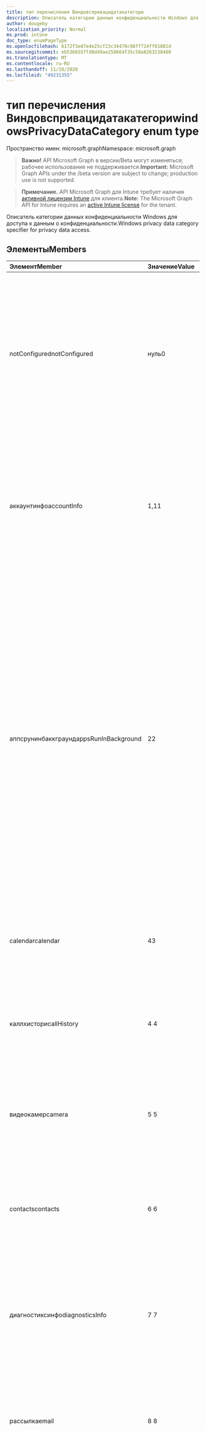 ```yaml
---
title: тип перечисления Виндовспривацидатакатегори
description: Описатель категории данных конфиденциальности Windows для доступа к данным о конфиденциальности.
author: dougeby
localization_priority: Normal
ms.prod: intune
doc_type: enumPageType
ms.openlocfilehash: 6172f3ed7e4e25cf23c34478c98ff724ff81881d
ms.sourcegitcommit: eb536655ffd8d49ae258664f35c50a8263238400
ms.translationtype: MT
ms.contentlocale: ru-RU
ms.lasthandoff: 11/18/2020
ms.locfileid: "49231355"
---
```

# <a name="windowsprivacydatacategory-enum-type"></a><span data-ttu-id="f5e91-103">тип перечисления Виндовспривацидатакатегори</span><span class="sxs-lookup"><span data-stu-id="f5e91-103">windowsPrivacyDataCategory enum type</span></span>

<span data-ttu-id="f5e91-104">Пространство имен: microsoft.graph</span><span class="sxs-lookup"><span data-stu-id="f5e91-104">Namespace: microsoft.graph</span></span>

> <span data-ttu-id="f5e91-105">**Важно!** API Microsoft Graph в версии/Beta могут изменяться; рабочее использование не поддерживается.</span><span class="sxs-lookup"><span data-stu-id="f5e91-105">**Important:** Microsoft Graph APIs under the /beta version are subject to change; production use is not supported.</span></span>

> <span data-ttu-id="f5e91-106">**Примечание.** API Microsoft Graph для Intune требует наличия [активной лицензии Intune](https://go.microsoft.com/fwlink/?linkid=839381) для клиента.</span><span class="sxs-lookup"><span data-stu-id="f5e91-106">**Note:** The Microsoft Graph API for Intune requires an [active Intune license](https://go.microsoft.com/fwlink/?linkid=839381) for the tenant.</span></span>

<span data-ttu-id="f5e91-107">Описатель категории данных конфиденциальности Windows для доступа к данным о конфиденциальности.</span><span class="sxs-lookup"><span data-stu-id="f5e91-107">Windows privacy data category specifier for privacy data access.</span></span>

## <a name="members"></a><span data-ttu-id="f5e91-108">Элементы</span><span class="sxs-lookup"><span data-stu-id="f5e91-108">Members</span></span>
|<span data-ttu-id="f5e91-109">Элемент</span><span class="sxs-lookup"><span data-stu-id="f5e91-109">Member</span></span>|<span data-ttu-id="f5e91-110">Значение</span><span class="sxs-lookup"><span data-stu-id="f5e91-110">Value</span></span>|<span data-ttu-id="f5e91-111">Описание</span><span class="sxs-lookup"><span data-stu-id="f5e91-111">Description</span></span>|
|:---|:---|:---|
|<span data-ttu-id="f5e91-112">notConfigured</span><span class="sxs-lookup"><span data-stu-id="f5e91-112">notConfigured</span></span>|<span data-ttu-id="f5e91-113">нуль</span><span class="sxs-lookup"><span data-stu-id="f5e91-113">0</span></span>|<span data-ttu-id="f5e91-114">Уровень доступа не указан, нет целей.</span><span class="sxs-lookup"><span data-stu-id="f5e91-114">No access level specified, no intents.</span></span> <span data-ttu-id="f5e91-115">Устройство может вести себя как в Усеринконтрол, так и Форцеаллов.</span><span class="sxs-lookup"><span data-stu-id="f5e91-115">Device may behave either as in UserInControl or ForceAllow.</span></span> <span data-ttu-id="f5e91-116">Это может зависеть от данных о конфиденциальности, а также версий Windows и других факторов.</span><span class="sxs-lookup"><span data-stu-id="f5e91-116">It may depend on the privacy data been accessed, Windows versions and other factors.</span></span>|
|<span data-ttu-id="f5e91-117">аккаунтинфо</span><span class="sxs-lookup"><span data-stu-id="f5e91-117">accountInfo</span></span>|<span data-ttu-id="f5e91-118">1,1</span><span class="sxs-lookup"><span data-stu-id="f5e91-118">1</span></span>|<span data-ttu-id="f5e91-119">Разрешить приложениям получать доступ к имени пользователя, рисунку и другой учетной записи, созданной в учетной записи Майкрософт.</span><span class="sxs-lookup"><span data-stu-id="f5e91-119">Let apps access user’s name, picture and other account information created in Microsoft account.</span></span> <span data-ttu-id="f5e91-120">Добавлено в Windows 10 версии 1607.</span><span class="sxs-lookup"><span data-stu-id="f5e91-120">Added in Windows 10, version 1607.</span></span>|
|<span data-ttu-id="f5e91-121">аппсрунинбаккграунд</span><span class="sxs-lookup"><span data-stu-id="f5e91-121">appsRunInBackground</span></span>|<span data-ttu-id="f5e91-122">2</span><span class="sxs-lookup"><span data-stu-id="f5e91-122">2</span></span>|<span data-ttu-id="f5e91-123">Разрешить приложениям получать информацию, отправлять уведомления и поддерживать актуальность, даже если пользователь не использует их.</span><span class="sxs-lookup"><span data-stu-id="f5e91-123">Allow apps to receive information, send notifications, and stay up-to-date, even when the user is not using them.</span></span> <span data-ttu-id="f5e91-124">Имейте в виду, что при отключении приложений для общения (электронной почты, голосовых вызовов и т. д.) из фонового доступа эти приложения могут работать и не работать так же, как и при фоновом доступе.</span><span class="sxs-lookup"><span data-stu-id="f5e91-124">Be aware that when disabling communication apps (Email, Voice, etc) from background access these apps may or may not function as they are with the background access.</span></span> <span data-ttu-id="f5e91-125">Добавлено в Windows 10 версии 1703.</span><span class="sxs-lookup"><span data-stu-id="f5e91-125">Added in Windows 10, version 1703.</span></span>|
|<span data-ttu-id="f5e91-126">calendar</span><span class="sxs-lookup"><span data-stu-id="f5e91-126">calendar</span></span>|<span data-ttu-id="f5e91-127">4</span><span class="sxs-lookup"><span data-stu-id="f5e91-127">3</span></span>|<span data-ttu-id="f5e91-128">Разрешить приложениям доступ к календарю пользователя.</span><span class="sxs-lookup"><span data-stu-id="f5e91-128">Let apps access user’s calendar.</span></span> <span data-ttu-id="f5e91-129">Добавлено в Windows 10 версии 1607.</span><span class="sxs-lookup"><span data-stu-id="f5e91-129">Added in Windows 10, version 1607.</span></span>|
|<span data-ttu-id="f5e91-130">каллхистори</span><span class="sxs-lookup"><span data-stu-id="f5e91-130">callHistory</span></span>|<span data-ttu-id="f5e91-131">4 </span><span class="sxs-lookup"><span data-stu-id="f5e91-131">4</span></span>|<span data-ttu-id="f5e91-132">Разрешить приложениям доступ к журналу вызовов пользователей.</span><span class="sxs-lookup"><span data-stu-id="f5e91-132">Let apps access user’s call history.</span></span> <span data-ttu-id="f5e91-133">Добавлено в Windows 10 версии 1607.</span><span class="sxs-lookup"><span data-stu-id="f5e91-133">Added in Windows 10, version 1607.</span></span>|
|<span data-ttu-id="f5e91-134">видеокамер</span><span class="sxs-lookup"><span data-stu-id="f5e91-134">camera</span></span>|<span data-ttu-id="f5e91-135">5 </span><span class="sxs-lookup"><span data-stu-id="f5e91-135">5</span></span>|<span data-ttu-id="f5e91-136">Разрешить приложениям доступ к камере на устройстве пользователя.</span><span class="sxs-lookup"><span data-stu-id="f5e91-136">Let apps access the camera on user’s device.</span></span> <span data-ttu-id="f5e91-137">Добавлено в Windows 10 версии 1607.</span><span class="sxs-lookup"><span data-stu-id="f5e91-137">Added in Windows 10, version 1607.</span></span>|
|<span data-ttu-id="f5e91-138">contacts</span><span class="sxs-lookup"><span data-stu-id="f5e91-138">contacts</span></span>|<span data-ttu-id="f5e91-139">6 </span><span class="sxs-lookup"><span data-stu-id="f5e91-139">6</span></span>|<span data-ttu-id="f5e91-140">Разрешить приложениям доступ к контактным данным пользователя.</span><span class="sxs-lookup"><span data-stu-id="f5e91-140">Let apps access user’s contact information.</span></span> <span data-ttu-id="f5e91-141">Добавлено в Windows 10 версии 1607.</span><span class="sxs-lookup"><span data-stu-id="f5e91-141">Added in Windows 10, version 1607.</span></span>|
|<span data-ttu-id="f5e91-142">диагностиксинфо</span><span class="sxs-lookup"><span data-stu-id="f5e91-142">diagnosticsInfo</span></span>|<span data-ttu-id="f5e91-143">7 </span><span class="sxs-lookup"><span data-stu-id="f5e91-143">7</span></span>|<span data-ttu-id="f5e91-144">Разрешить приложениям получать доступ к диагностическим сведениям о других выполняющихся приложениях.</span><span class="sxs-lookup"><span data-stu-id="f5e91-144">Let apps access diagnostic information about other running apps.</span></span> <span data-ttu-id="f5e91-145">Добавлено в Windows 10 версии 1703.</span><span class="sxs-lookup"><span data-stu-id="f5e91-145">Added in Windows 10, version 1703.</span></span>|
|<span data-ttu-id="f5e91-146">рассылка</span><span class="sxs-lookup"><span data-stu-id="f5e91-146">email</span></span>|<span data-ttu-id="f5e91-147">8 </span><span class="sxs-lookup"><span data-stu-id="f5e91-147">8</span></span>|<span data-ttu-id="f5e91-148">Разрешите приложениям получать и отправлять электронную почту.</span><span class="sxs-lookup"><span data-stu-id="f5e91-148">Let apps access and send email.</span></span> <span data-ttu-id="f5e91-149">Добавлено в Windows 10 версии 1607.</span><span class="sxs-lookup"><span data-stu-id="f5e91-149">Added in Windows 10, version 1607.</span></span>|
|<span data-ttu-id="f5e91-150">расположение</span><span class="sxs-lookup"><span data-stu-id="f5e91-150">location</span></span>|<span data-ttu-id="f5e91-151">9 </span><span class="sxs-lookup"><span data-stu-id="f5e91-151">9</span></span>|<span data-ttu-id="f5e91-152">Разрешить приложениям получать доступ к данным точного расположения пользователя устройства.</span><span class="sxs-lookup"><span data-stu-id="f5e91-152">Let apps access the precise location data of device user.</span></span> <span data-ttu-id="f5e91-153">Добавлено в Windows 10 версии 1607.</span><span class="sxs-lookup"><span data-stu-id="f5e91-153">Added in Windows 10, version 1607.</span></span>|
|<span data-ttu-id="f5e91-154">UM</span><span class="sxs-lookup"><span data-stu-id="f5e91-154">messaging</span></span>|<span data-ttu-id="f5e91-155">10 </span><span class="sxs-lookup"><span data-stu-id="f5e91-155">10</span></span>|<span data-ttu-id="f5e91-156">Разрешить приложениям читать и отправлять сообщения, текст или MMS.</span><span class="sxs-lookup"><span data-stu-id="f5e91-156">Let apps read or send messages, text or MMS.</span></span> <span data-ttu-id="f5e91-157">Добавлено в Windows 10 версии 1607.</span><span class="sxs-lookup"><span data-stu-id="f5e91-157">Added in Windows 10, version 1607.</span></span>|
|<span data-ttu-id="f5e91-158">Специальный</span><span class="sxs-lookup"><span data-stu-id="f5e91-158">microphone</span></span>|<span data-ttu-id="f5e91-159">11 </span><span class="sxs-lookup"><span data-stu-id="f5e91-159">11</span></span>|<span data-ttu-id="f5e91-160">Разрешить приложениям использовать микрофон на устройстве пользователя.</span><span class="sxs-lookup"><span data-stu-id="f5e91-160">Let apps use microphone on the user device.</span></span> <span data-ttu-id="f5e91-161">Добавлено в Windows 10 версии 1607.</span><span class="sxs-lookup"><span data-stu-id="f5e91-161">Added in Windows 10, version 1607.</span></span>|
|<span data-ttu-id="f5e91-162">контроллера</span><span class="sxs-lookup"><span data-stu-id="f5e91-162">motion</span></span>|<span data-ttu-id="f5e91-163">12 </span><span class="sxs-lookup"><span data-stu-id="f5e91-163">12</span></span>|<span data-ttu-id="f5e91-164">Разрешить приложениям использовать данные о перемещении, созданные для пользователя устройства.</span><span class="sxs-lookup"><span data-stu-id="f5e91-164">Let apps use motion data generated on the device user.</span></span> <span data-ttu-id="f5e91-165">Добавлено в Windows 10 версии 1607.</span><span class="sxs-lookup"><span data-stu-id="f5e91-165">Added in Windows 10, version 1607.</span></span>|
|<span data-ttu-id="f5e91-166">уведомления</span><span class="sxs-lookup"><span data-stu-id="f5e91-166">notifications</span></span>|<span data-ttu-id="f5e91-167">13 </span><span class="sxs-lookup"><span data-stu-id="f5e91-167">13</span></span>|<span data-ttu-id="f5e91-168">Разрешить приложениям доступ к уведомлениям пользователя.</span><span class="sxs-lookup"><span data-stu-id="f5e91-168">Let apps access user’s notifications.</span></span> <span data-ttu-id="f5e91-169">Добавлено в Windows 10 версии 1607.</span><span class="sxs-lookup"><span data-stu-id="f5e91-169">Added in Windows 10, version 1607.</span></span>|
|<span data-ttu-id="f5e91-170">phone</span><span class="sxs-lookup"><span data-stu-id="f5e91-170">phone</span></span>|<span data-ttu-id="f5e91-171">14 </span><span class="sxs-lookup"><span data-stu-id="f5e91-171">14</span></span>|<span data-ttu-id="f5e91-172">Разрешить приложениям получать доступ к телефонным данным и совершать телефонные звонки.</span><span class="sxs-lookup"><span data-stu-id="f5e91-172">Let apps access phone data and make phone calls.</span></span> <span data-ttu-id="f5e91-173">Добавлено в Windows 10 версии 1607.</span><span class="sxs-lookup"><span data-stu-id="f5e91-173">Added in Windows 10, version 1607.</span></span>|
|<span data-ttu-id="f5e91-174">Радио</span><span class="sxs-lookup"><span data-stu-id="f5e91-174">radios</span></span>|<span data-ttu-id="f5e91-175">15 </span><span class="sxs-lookup"><span data-stu-id="f5e91-175">15</span></span>|<span data-ttu-id="f5e91-176">Разрешить приложениям использовать радиосвязи, в том числе Bluetooth, для отправки и получения данных.</span><span class="sxs-lookup"><span data-stu-id="f5e91-176">Let apps use radios, including Bluetooth, to send and receive data.</span></span> <span data-ttu-id="f5e91-177">Добавлено в Windows 10 версии 1607.</span><span class="sxs-lookup"><span data-stu-id="f5e91-177">Added in Windows 10, version 1607.</span></span>|
|<span data-ttu-id="f5e91-178">tasks</span><span class="sxs-lookup"><span data-stu-id="f5e91-178">tasks</span></span>|<span data-ttu-id="f5e91-179">16 </span><span class="sxs-lookup"><span data-stu-id="f5e91-179">16</span></span>|<span data-ttu-id="f5e91-180">Разрешить приложениям доступ к планировщику задач.</span><span class="sxs-lookup"><span data-stu-id="f5e91-180">Let apps access Task Scheduler.</span></span> <span data-ttu-id="f5e91-181">Добавлено в Windows 10 версии 1703.</span><span class="sxs-lookup"><span data-stu-id="f5e91-181">Added in Windows 10, version 1703.</span></span>|
|<span data-ttu-id="f5e91-182">синквисдевицес</span><span class="sxs-lookup"><span data-stu-id="f5e91-182">syncWithDevices</span></span>|<span data-ttu-id="f5e91-183">17 </span><span class="sxs-lookup"><span data-stu-id="f5e91-183">17</span></span>|<span data-ttu-id="f5e91-184">Разрешить приложениям автоматически обмениваться данными и синхронизировать их с беспроводными устройствами, которые не напрямую связаны с устройством пользователя.</span><span class="sxs-lookup"><span data-stu-id="f5e91-184">Let apps automatically share and sync info with wireless devices that don’t explicitly pair with user’s device.</span></span> <span data-ttu-id="f5e91-185">Добавлено в Windows 10 версии 1607.</span><span class="sxs-lookup"><span data-stu-id="f5e91-185">Added in Windows 10, version 1607.</span></span>|
|<span data-ttu-id="f5e91-186">трустеддевицес</span><span class="sxs-lookup"><span data-stu-id="f5e91-186">trustedDevices</span></span>|<span data-ttu-id="f5e91-187">18 </span><span class="sxs-lookup"><span data-stu-id="f5e91-187">18</span></span>|<span data-ttu-id="f5e91-188">Разрешить приложениям доступ к доверенным устройствам.</span><span class="sxs-lookup"><span data-stu-id="f5e91-188">Let apps access trusted devices.</span></span> <span data-ttu-id="f5e91-189">Добавлено в Windows 10 версии 1607.</span><span class="sxs-lookup"><span data-stu-id="f5e91-189">Added in Windows 10, version 1607.</span></span>|




